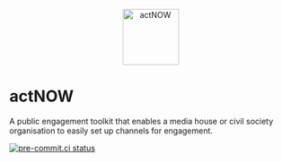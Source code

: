 <p align="center">
  <img width="100" src="https://user-images.githubusercontent.com/1779590/115853595-05f20800-a432-11eb-9d60-b4799ada0d7f.png" alt="actNOW">
</p>

# actNOW

A public engagement toolkit that enables a media house or civil society organisation to easily set up channels for engagement.

[![pre-commit.ci status](https://results.pre-commit.ci/badge/github/CodeForAfrica/actNOW/main.svg)](https://results.pre-commit.ci/latest/github/CodeForAfrica/actNOW/main)
